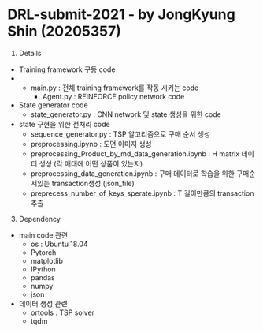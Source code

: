 # DRL-submit-2021 - by JongKyung Shin (20205357)

1. Details
  * Training framework 구동 code
  * * main.py : 전체 training framework를 작동 시키는 code
      * Agent.py : REINFORCE policy network code
  * State generator code
      * state_generator.py : CNN network 및 state 생성을 위한 code
  * state 구현을 위한 전처리 code
      * sequence_generator.py : TSP 알고리즘으로 구매 순서 생성
      * preprocessing.ipynb : 도면 이미지 생성
      * preprocessing_Product_by_md_data_generation.ipynb : H matrix 데이터 생성 (각 매대에 어떤 상품이 있는지)
      * preprocessing_data_generation.ipynb : 구매 데이터로 학습을 위한 구매순서있는 transaction생성 (json_file)
      * preprecess_number_of_keys_sperate.ipynb : T 길이만큼의 transaction 추출
 
3. Dependency
  * main code 관련
    * os : Ubuntu 18.04
    * Pytorch
    * matplotlib
    * IPython
    * pandas
    * numpy
    * json
  * 데이터 생성 관련
    * ortools : TSP solver
    * tqdm
